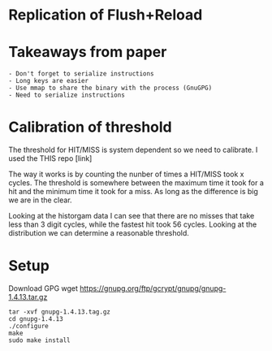 # Replication of Flush+Reload

# Takeaways from paper
    - Don't forget to serialize instructions
    - Long keys are easier
    - Use mmap to share the binary with the process (GnuGPG)
    - Need to serialize instructions


# Calibration of threshold

The threshold for HIT/MISS is system dependent so we need to calibrate. I used the THIS repo [link]

The way it works is by counting the nunber of times a HIT/MISS took x cycles. The threshold is somewhere between the maximum time it took for a hit and the minimum time it took for a miss. As long as the difference is big we are in the clear.

Looking at the historgam data I can see that there are no misses that take less than 3 digit cycles, while the fastest hit took 56 cycles. Looking at the distribution we can determine a reasonable threshold.

# Setup
Download GPG
    wget https://gnupg.org/ftp/gcrypt/gnupg/gnupg-1.4.13.tar.gz
    
    tar -xvf gnupg-1.4.13.tag.gz
    cd gnupg-1.4.13
    ./configure
    make
    sudo make install